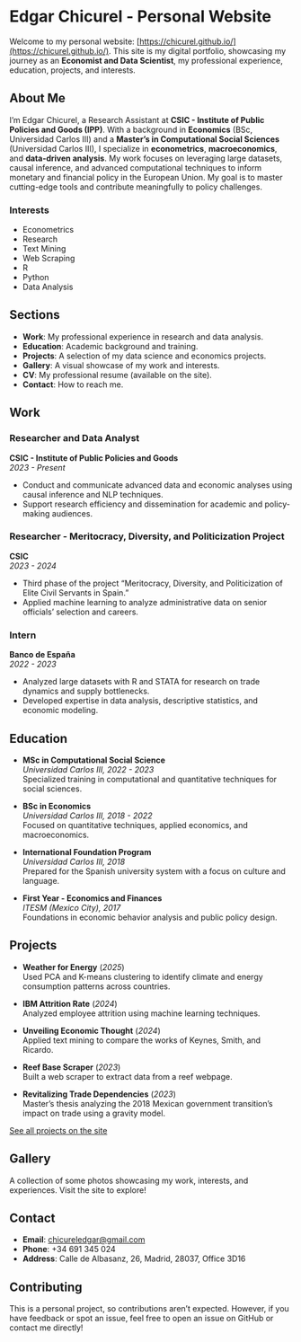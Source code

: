 
# Edgar Chicurel - Personal Website

Welcome to my personal website: [https://chicurel.github.io/](https://chicurel.github.io/). This site is my digital portfolio, showcasing my journey as an **Economist and Data Scientist**, my professional experience, education, projects, and interests.

## About Me

I’m Edgar Chicurel, a Research Assistant at **CSIC - Institute of Public Policies and Goods (IPP)**. With a background in **Economics** (BSc, Universidad Carlos III) and a **Master’s in Computational Social Sciences** (Universidad Carlos III), I specialize in **econometrics**, **macroeconomics**, and **data-driven analysis**. My work focuses on leveraging large datasets, causal inference, and advanced computational techniques to inform monetary and financial policy in the European Union. My goal is to master cutting-edge tools and contribute meaningfully to policy challenges.

### Interests
- Econometrics
- Research
- Text Mining
- Web Scraping
- R
- Python
- Data Analysis

## Sections

- **Work**: My professional experience in research and data analysis.
- **Education**: Academic background and training.
- **Projects**: A selection of my data science and economics projects.
- **Gallery**: A visual showcase of my work and interests.
- **CV**: My professional resume (available on the site).
- **Contact**: How to reach me.

## Work

### Researcher and Data Analyst  
**CSIC - Institute of Public Policies and Goods**  
*2023 - Present*  
- Conduct and communicate advanced data and economic analyses using causal inference and NLP techniques.  
- Support research efficiency and dissemination for academic and policy-making audiences.

### Researcher - Meritocracy, Diversity, and Politicization Project  
**CSIC**  
*2023 - 2024*  
- Third phase of the project “Meritocracy, Diversity, and Politicization of Elite Civil Servants in Spain.”  
- Applied machine learning to analyze administrative data on senior officials’ selection and careers.

### Intern  
**Banco de España**  
*2022 - 2023*  
- Analyzed large datasets with R and STATA for research on trade dynamics and supply bottlenecks.  
- Developed expertise in data analysis, descriptive statistics, and economic modeling.

## Education

- **MSc in Computational Social Science**  
  *Universidad Carlos III, 2022 - 2023*  
  Specialized training in computational and quantitative techniques for social sciences.

- **BSc in Economics**  
  *Universidad Carlos III, 2018 - 2022*  
  Focused on quantitative techniques, applied economics, and macroeconomics.

- **International Foundation Program**  
  *Universidad Carlos III, 2018*  
  Prepared for the Spanish university system with a focus on culture and language.

- **First Year - Economics and Finances**  
  *ITESM (Mexico City), 2017*  
  Foundations in economic behavior analysis and public policy design.

## Projects

- **Weather for Energy** (*2025*)  
  Used PCA and K-means clustering to identify climate and energy consumption patterns across countries.

- **IBM Attrition Rate** (*2024*)  
  Analyzed employee attrition using machine learning techniques.

- **Unveiling Economic Thought** (*2024*)  
  Applied text mining to compare the works of Keynes, Smith, and Ricardo.

- **Reef Base Scraper** (*2023*)  
  Built a web scraper to extract data from a reef webpage.

- **Revitalizing Trade Dependencies** (*2023*)  
  Master’s thesis analyzing the 2018 Mexican government transition’s impact on trade using a gravity model.

[See all projects on the site](https://chicurel.github.io/projects/)

## Gallery

A collection of some photos showcasing my work, interests, and experiences. Visit the site to explore!

## Contact

- **Email**: [chicureledgar@gmail.com](mailto:chicureledgar@gmail.com)  
- **Phone**: +34 691 345 024  
- **Address**: Calle de Albasanz, 26, Madrid, 28037, Office 3D16  


## Contributing

This is a personal project, so contributions aren’t expected. However, if you have feedback or spot an issue, feel free to open an issue on GitHub or contact me directly!

